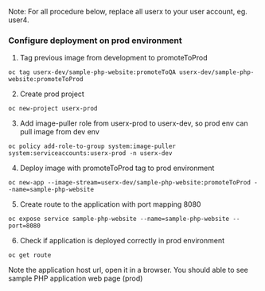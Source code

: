 
Note: For all procedure below, replace all userx to your user account, eg. user4.

### Configure deployment on prod environment

1. Tag previous image from development to promoteToProd
```
oc tag userx-dev/sample-php-website:promoteToQA userx-dev/sample-php-website:promoteToProd   
```
2. Create prod project
```
oc new-project userx-prod  
```
3. Add image-puller role from userx-prod to userx-dev, so prod env can pull image from dev env
```
oc policy add-role-to-group system:image-puller system:serviceaccounts:userx-prod -n userx-dev  
```
4. Deploy image with promoteToProd tag to prod environment
```
oc new-app --image-stream=userx-dev/sample-php-website:promoteToProd --name=sample-php-website
```
5. Create route to the application with port mapping 8080
```
oc expose service sample-php-website --name=sample-php-website --port=8080
```
6. Check if application is deployed correctly in prod environment
```
oc get route
```
Note the application host url, open it in a browser. You should able to see sample PHP application web page (prod)
